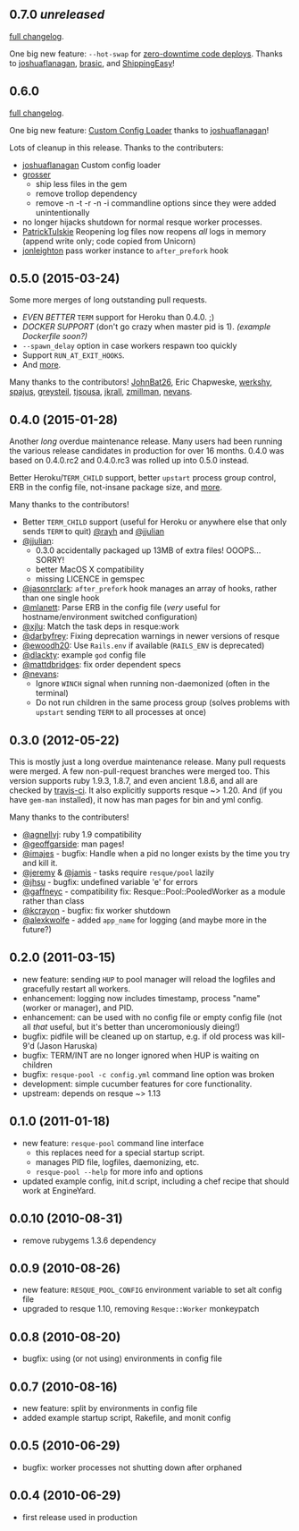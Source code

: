 ## 0.7.0 _unreleased_
[full changelog](https://github.com/nevans/resque-pool/compare/v0.6.0...master).

One big new feature: `--hot-swap` for [zero-downtime code
deploys](https://github.com/nevans/resque-pool#zero-downtime-code-deploys).
Thanks to [joshuaflanagan](https://github.com/joshuaflanagan),
[brasic](https://github.com/brasic), and
[ShippingEasy](https://github.com/ShippingEasy)!

## 0.6.0
[full changelog](https://github.com/nevans/resque-pool/compare/v0.5.0...v0.6.0).

One big new feature: [Custom Config
Loader](https://github.com/nevans/resque-pool#custom-configuration-loader)
thanks to [joshuaflanagan](https://github.com/joshuaflanagan)!

Lots of cleanup in this release.  Thanks to the contributers:

 * [joshuaflanagan](https://github.com/joshuaflanagan) Custom config loader
 * [grosser](https://github.com/grosser)
   * ship less files in the gem
   * remove trollop dependency
   * remove -n -t -r -n -i commandline options since they were added unintentionally
 * no longer hijacks shutdown for normal resque worker processes.
 * [PatrickTulskie](https://github.com/PatrickTulskie) Reopening log files now
   reopens *all* logs in memory (append write only; code copied from Unicorn)
 * [jonleighton](https://github.com/jonleighton) pass worker instance to
   `after_prefork` hook

## 0.5.0 (2015-03-24)

Some more merges of long outstanding pull requests.

 * _EVEN BETTER_ `TERM` support for Heroku than 0.4.0.  ;)
 * _DOCKER SUPPORT_ (don't go crazy when master pid is 1).
   _(example Dockerfile soon?)_
 * `--spawn_delay` option in case workers respawn too quickly
 * Support `RUN_AT_EXIT_HOOKS`.
 * And [more](https://github.com/nevans/resque-pool/compare/v0.4.0...v0.5.0).

Many thanks to the contributors! [JohnBat26](https://github.com/JohnBat26), Eric
Chapweske, [werkshy](https://github.com/werkshy),
[spajus](https://github.com/spajus), [greysteil](https://github.com/greysteil),
[tjsousa](https://github.com/tjsousa), [jkrall](https://github.com/jkrall),
[zmillman](https://github.com/zmillman), [nevans](http://github.com/nevans).

## 0.4.0 (2015-01-28)

Another _long_ overdue maintenance release.  Many users had been running the
various release candidates in production for over 16 months.  0.4.0 was based
on 0.4.0.rc2 and 0.4.0.rc3 was rolled up into 0.5.0 instead.

Better Heroku/`TERM_CHILD` support, better `upstart` process group control, ERB
in the config file, not-insane package size, and
[more](https://github.com/nevans/resque-pool/compare/v0.3.0...v0.4.0).

Many thanks to the contributors!

 * Better `TERM_CHILD` support (useful for Heroku or anywhere else that only
   sends `TERM` to quit) [@rayh](https://github.com/rayh) and
   [@jjulian](https://github.com/jjulian)
 * [@jjulian](https://github.com/jjulian):
   * 0.3.0 accidentally packaged up 13MB of extra files!  OOOPS... SORRY!
   * better MacOS X compatibility
   * missing LICENCE in gemspec
 * [@jasonrclark](https://github.com/jasonrclark): `after_prefork` hook manages
   an array of hooks, rather than one single hook
 * [@mlanett](https://github.com/mlanett): Parse ERB in the config file (_very_
   useful for hostname/environment switched configuration)
 * [@xjlu](https://github.com/xjlu): Match the task deps in resque:work
 * [@darbyfrey](https://github.com/darbyfrey): Fixing deprecation warnings in
   newer versions of resque
 * [@ewoodh20](https://github.com/ewoodh20): Use `Rails.env` if available
   (`RAILS_ENV` is deprecated)
 * [@dlackty](https://github.com/dlackty): example `god` config file
 * [@mattdbridges](https://github.com/mattdbridges): fix order dependent specs
 * [@nevans](https://github.com/nevans):
   * Ignore `WINCH` signal when running non-daemonized (often in the terminal)
   * Do not run children in the same process group (solves problems with `upstart`
     sending `TERM` to all processes at once)

## 0.3.0 (2012-05-22)

This is mostly just a long overdue maintenance release.  Many pull requests were
merged.  A few non-pull-request branches were merged too.  This version supports
ruby 1.9.3, 1.8.7, and even ancient 1.8.6, and all are checked by
[travis-ci](http://travis-ci.org/nevans/resque-pool).  It also explicitly
supports resque ~> 1.20.  And (if you have `gem-man` installed), it now has man
pages for bin and yml config.

Many thanks to the contributers!

 * [@agnellvj](https://github.com/agnellvj): ruby 1.9 compatibility
 * [@geoffgarside](https://github.com/geoffgarside): man pages!
 * [@imajes](https://github.com/imajes) - bugfix: Handle when a pid no longer
   exists by the time you try and kill it.
 * [@jeremy](https://github.com/jeremy) & [@jamis](https://github.com/jamis) -
   tasks require `resque/pool` lazily
 * [@jhsu](https://github.com/jhsu) - bugfix: undefined variable 'e' for errors
 * [@gaffneyc](https://github.com/gaffneyc) - compatibility fix:
   Resque::Pool::PooledWorker as a module rather than class
 * [@kcrayon](https://github.com/kcrayon) - bugfix: fix worker shutdown
 * [@alexkwolfe](https://github.com/alexkwolfe) - added `app_name` for logging
   (and maybe more in the future?)

## 0.2.0 (2011-03-15)

* new feature: sending `HUP` to pool manager will reload the logfiles and
  gracefully restart all workers.
* enhancement: logging now includes timestamp, process "name" (worker or
  manager), and PID.
* enhancement: can be used with no config file or empty config file (not all
  *that* useful, but it's better than unceromoniously dieing!)
* bugfix: pidfile will be cleaned up on startup, e.g. if old process was
  kill-9'd (Jason Haruska)
* bugfix: TERM/INT are no longer ignored when HUP is waiting on children
* bugfix: `resque-pool -c config.yml` command line option was broken
* development: simple cucumber features for core functionality.
* upstream: depends on resque ~> 1.13

## 0.1.0 (2011-01-18)

* new feature: `resque-pool` command line interface
  * this replaces need for a special startup script.
  * manages PID file, logfiles, daemonizing, etc.
  * `resque-pool --help` for more info and options
* updated example config, init.d script, including a chef recipe that should
  work at EngineYard.

## 0.0.10 (2010-08-31)

* remove rubygems 1.3.6 dependency

## 0.0.9 (2010-08-26)

* new feature: `RESQUE_POOL_CONFIG` environment variable to set alt config file
* upgraded to resque 1.10, removing `Resque::Worker` monkeypatch

## 0.0.8 (2010-08-20)

* bugfix: using (or not using) environments in config file

## 0.0.7 (2010-08-16)

* new feature: split by environments in config file
* added example startup script, Rakefile, and monit config

## 0.0.5 (2010-06-29)

* bugfix: worker processes not shutting down after orphaned

## 0.0.4 (2010-06-29)

* first release used in production
